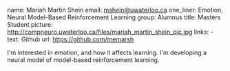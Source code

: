 name: Mariah Martin Shein
email: mshein@uwaterloo.ca
one_liner: Emotion, Neural Model-Based Reinforcement Learning
group: Alumnus
title: Masters Student
picture: http://compneuro.uwaterloo.ca/files/mariah_martin_shein_pic.jpg
links:
    - text: Github
      url: https://github.com/memarsh

I'm interested in emotion, and how it affects learning. I'm developing a neural model of model-based reinforcement learning.
